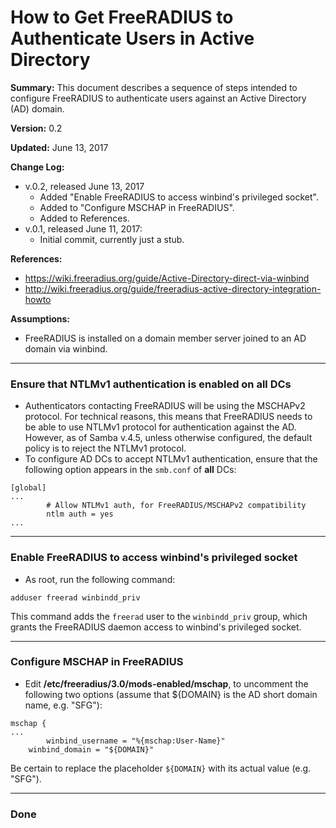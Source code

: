 # How to Get FreeRADIUS to Authenticate Users in Active Directory

__Summary:__
This document describes a sequence of steps intended to configure FreeRADIUS
to authenticate users against an Active Directory (AD) domain.

__Version:__ 0.2

__Updated:__ June 13, 2017

__Change Log:__
+ v.0.2, released June 13, 2017
  - Added "Enable FreeRADIUS to access winbind's privileged socket".
  - Added to "Configure MSCHAP in FreeRADIUS".
  - Added to References.
+ v.0.1, released June 11, 2017:
  - Initial commit, currently just a stub.

__References:__
+ https://wiki.freeradius.org/guide/Active-Directory-direct-via-winbind
+ http://wiki.freeradius.org/guide/freeradius-active-directory-integration-howto

__Assumptions:__
+ FreeRADIUS is installed on a domain member server joined to an AD domain
  via winbind.

---
### Ensure that NTLMv1 authentication is enabled on all DCs
+ Authenticators contacting FreeRADIUS will be using the MSCHAPv2 protocol.
  For technical reasons, this means that FreeRADIUS needs to be able to use
  NTLMv1 protocol for authentication against the AD. However, as of Samba
  v.4.5, unless otherwise configured, the default policy is to reject the
  NTLMv1 protocol.
+ To configure AD DCs to accept NTLMv1 authentication, ensure that the
  following option appears in the `smb.conf` of **all** DCs:
```
[global]
...
        # Allow NTLMv1 auth, for FreeRADIUS/MSCHAPv2 compatibility
        ntlm auth = yes
...
```

---
### Enable FreeRADIUS to access winbind's privileged socket
+ As root, run the following command:
```
adduser freerad winbindd_priv
```
This command adds the `freerad` user to the `winbindd_priv` group, which
grants the FreeRADIUS daemon access to winbind's privileged socket.

---
### Configure MSCHAP in FreeRADIUS
+ Edit __/etc/freeradius/3.0/mods-enabled/mschap__, to uncomment the following
  two options (assume that ${DOMAIN} is the AD short domain name, e.g. "SFG"):
```
mschap {
...
        winbind_username = "%{mschap:User-Name}"
	winbind_domain = "${DOMAIN}"
```
Be certain to replace the placeholder `${DOMAIN}` with its actual value (e.g.
"SFG").

---
### Done

